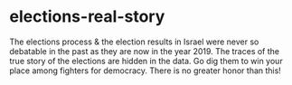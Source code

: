 # elections-real-story
The elections process & the election results in Israel were never so debatable in the past as they are now in the year 2019. The traces of the true story of the elections are hidden in the data. Go dig them to win your place among fighters for democracy. There is no greater honor than this!

